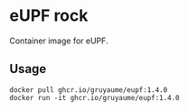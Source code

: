 # eUPF rock

Container image for eUPF.

## Usage

```console
docker pull ghcr.io/gruyaume/eupf:1.4.0
docker run -it ghcr.io/gruyaume/eupf:1.4.0
```
